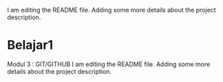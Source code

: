 I am editing the README file. Adding some more details about the project description.
# Belajar1
Modul 3 : GIT/GITHUB
I am editing the README file. Adding some more details about the project description.
